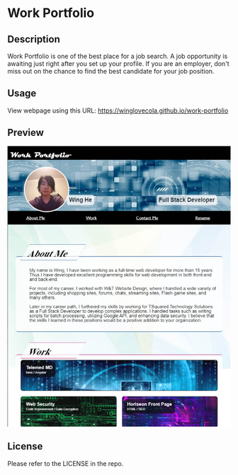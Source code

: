 # Work Portfolio

## Description

Work Portfolio is one of the best place for a job search. A job opportunity is awaiting just right after you set up your profile. If you are an employer, don't miss out on the chance to find the best candidate for your job position.  


## Usage

View webpage using this URL:
https://winglovecola.github.io/work-portfolio

## Preview

![Website screenshot](https://github.com/winglovecola/work-portfolio/blob/main/assets/images/screenshot.jpg?raw=true)


## License

Please refer to the LICENSE in the repo. 
